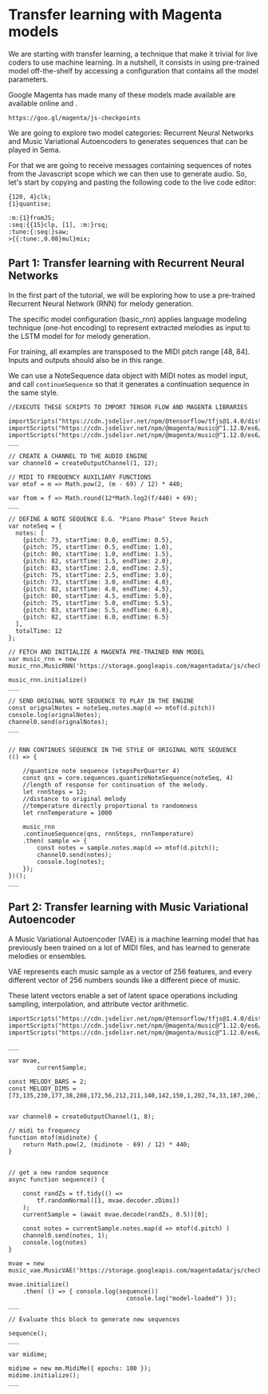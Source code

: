 # Transfer learning with Magenta models

We are starting with transfer learning, a technique that make it trivial for live coders to use machine learning.
In a nutshell, it consists in using pre-trained model off-the-shelf by accessing a configuration that contains all the model parameters.

Google Magenta has made many of these models made available are available online and .

`https://goo.gl/magenta/js-checkpoints`

We are going to explore two model categories: Recurrent Neural Networks and Music Variational Autoencoders to generates sequences that can be played in Sema.

For that we are going to receive messages containing sequences of notes from the Javascript scope which we can then use to generate audio. So, let's start by copying and pasting the following code to the live code editor:

```
{120, 4}clk;
{1}quantise;

:m:{1}fromJS;
:seq:{{15}clp, [1], :m:}rsq;
:tune:{:seq:}saw;
>{{:tune:,0.08}mul}mix;
```

## Part 1: Transfer learning with Recurrent Neural Networks

In the first part of the tutorial, we will be exploring how to use a pre-trained Recurrent Neural Network (RNN) for melody generation.

The specific model configuration (basic_rnn) applies language modeling technique (one-hot encoding) to represent extracted melodies as input to the LSTM model for for melody generation.

For training, all examples are transposed to the MIDI pitch range [48, 84]. Inputs and outputs should also be in this range.

We can use a NoteSequence data object with MIDI notes as model input, and call `continueSequence` so that it generates a continuation sequence in the same style.

```
//EXECUTE THESE SCRIPTS TO IMPORT TENSOR FLOW AND MAGENTA LIBRARIES

importScripts("https://cdn.jsdelivr.net/npm/@tensorflow/tfjs@1.4.0/dist/tf.min.js");
importScripts("https://cdn.jsdelivr.net/npm/@magenta/music@^1.12.0/es6/core.js");
importScripts("https://cdn.jsdelivr.net/npm/@magenta/music@^1.12.0/es6/music_rnn.js");
___

// CREATE A CHANNEL TO THE AUDIO ENGINE
var channel0 = createOutputChannel(1, 12);

// MIDI TO FREQUENCY AUXILIARY FUNCTIONS
var mtof = m => Math.pow(2, (m - 69) / 12) * 440;

var ftom = f => Math.round(12*Math.log2(f/440) + 69);
___

// DEFINE A NOTE SEQUENCE E.G. "Piano Phase" Steve Reich
var noteSeq = {
  notes: [
    {pitch: 73, startTime: 0.0, endTime: 0.5},
    {pitch: 75, startTime: 0.5, endTime: 1.0},
    {pitch: 80, startTime: 1.0, endTime: 1.5},
    {pitch: 82, startTime: 1.5, endTime: 2.0},
    {pitch: 83, startTime: 2.0, endTime: 2.5},
    {pitch: 75, startTime: 2.5, endTime: 3.0},
    {pitch: 73, startTime: 3.0, endTime: 4.0},
    {pitch: 82, startTime: 4.0, endTime: 4.5},
    {pitch: 80, startTime: 4.5, endTime: 5.0},
    {pitch: 75, startTime: 5.0, endTime: 5.5},
    {pitch: 83, startTime: 5.5, endTime: 6.0},
    {pitch: 82, startTime: 6.0, endTime: 6.5}
  ],
  totalTime: 12
};

// FETCH AND INITIALIZE A MAGENTA PRE-TRAINED RNN MODEL
var music_rnn = new music_rnn.MusicRNN('https://storage.googleapis.com/magentadata/js/checkpoints/music_rnn/basic_rnn')

music_rnn.initialize()
___

// SEND ORIGINAL NOTE SEQUENCE TO PLAY IN THE ENGINE
const orignalNotes = noteSeq.notes.map(d => mtof(d.pitch))
console.log(orignalNotes);
channel0.send(orignalNotes);
___


// RNN CONTINUES SEQUENCE IN THE STYLE OF ORIGINAL NOTE SEQUENCE
(() => {

	//quantize note sequence (stepsPerQuarter 4)
	const qns = core.sequences.quantizeNoteSequence(noteSeq, 4)
	//length of response for continuation of the melody.
	let rnnSteps = 12;
	//distance to original melody
	//temperature directly proportional to randomness
	let rnnTemperature = 1000

	music_rnn
	.continueSequence(qns, rnnSteps, rnnTemperature)
	.then( sample => {
		const notes = sample.notes.map(d => mtof(d.pitch));
		channel0.send(notes);
		console.log(notes);
	});
})();
___
```

## Part 2: Transfer learning with Music Variational Autoencoder

A Music Variational Autoencoder (VAE) is a machine learning model that has previously been trained on a lot of MIDI files, and has learned to generate melodies or ensembles.

VAE represents each music sample as a vector of 256 features, and every different vector of 256 numbers sounds like a different piece of music.

These latent vectors enable a set of latent space operations including sampling, interpolation, and attribute vector arithmetic.



```
importScripts("https://cdn.jsdelivr.net/npm/@tensorflow/tfjs@1.4.0/dist/tf.min.js");
importScripts("https://cdn.jsdelivr.net/npm/@magenta/music@^1.12.0/es6/core.js");
importScripts("https://cdn.jsdelivr.net/npm/@magenta/music@^1.12.0/es6/music_vae.js");

___

var mvae,
		currentSample;

const MELODY_BARS = 2;
const MELODY_DIMS = [73,135,230,177,38,208,172,56,212,211,140,142,150,1,202,74,33,187,206,14,154,2,31,32,244,24,183,173,64,3,108,196,132,29,75,156,131,26,237,164,200,48,218,44,113,167,250,166,90,77,23,185,246,180,217,10,111,213,46,127,216,117,128,16,222,243,240,233,70,9,88,236,179,40,94,4,182,241,78,165,125,25,103,81,66,83,91,124,105,226,247,145,68,238,69,47,254,153,119,5,255,170,158,176,84,225,186,43,99,245,224,168,45,160,63,49,37,61,35,101,141,41,248,209,134,149,147,30,110,188,118,52,67,133,92,95,126,112,15,93,157,107,55,60,130,235,231,6,123,171,114,20,139,162,199,86,51,120,227,85,152,178,80,184,39,215,22,138,192,57,155,252,198,13,50,181,8,121,148,193,204,36,251,219,0,97,220,229,109,21,194,159,72,122,146,87,42,102,189,65,115,253,19,163,201,207,137,100,27,242,34,203,129,210,11,54,232,12,28,98,71,18,205,17,79,249,197,221,223,234,106,76,175,239,136,53,58,89,191,82,190,59,62,174,214,96,161,195,151,116,143,7,104,169,144,228];


var channel0 = createOutputChannel(1, 8);

// midi to frequency
function mtof(midinote) {
	return Math.pow(2, (midinote - 69) / 12) * 440;
}


// get a new random sequence
async function sequence() {

	const randZs = tf.tidy(() =>
		tf.randomNormal([1, mvae.decoder.zDims])
	);
	currentSample = (await mvae.decode(randZs, 0.5))[0];

	const notes = currentSample.notes.map(d => mtof(d.pitch) )
	channel0.send(notes, 1);
	console.log(notes)
}

mvae = new music_vae.MusicVAE('https://storage.googleapis.com/magentadata/js/checkpoints/music_vae/mel_2bar_small');

mvae.initialize()
	.then( () => { console.log(sequence())
								 console.log("model-loaded") });
___

// Evaluate this block to generate new sequences

sequence();
___

var	midime;

midime = new mm.MidiMe({ epochs: 100 });
midime.initialize();
___
```


